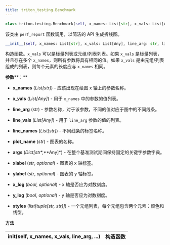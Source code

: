 ```yaml
---
title: triton_testing.Benchmark
---
```


```python
class triton.testing.Benchmark(self, x_names: List[str], x_vals: List[Any], line_arg: str, line_vals: List[Any], line_names: List[str], plot_name: str, args: Dict[str, Any], xlabel: str = '', ylabel: str = '', x_log: bool = False, y_log: bool = False, styles=None)
```


该类由 `perf_report` 函数调用，以简洁的 API 生成折线图。


```python
__init__(self, x_names: List[str], x_vals: List[Any], line_arg: str, line_vals: List[Any], line_names: List[str], plot_name: str, args: Dict[str, Any], xlabel: str = '', ylabel: str = '', x_log: bool = False, y_log: bool = False, styles=None)
```


构造函数。`x_vals` 可以是标量列表或元组/列表列表。如果 `x_vals` 是标量列表，并且存在多个 `x_names`，则所有参数将具有相同的值。如果 `x_vals` 是由元组/列表组成的列表，则每个元素的长度应与 `x_names` 相同。


**参数****：**

* **x_names** (*List[str]*) - 应该出现在绘图 x 轴上的参数名称。

* **x_vals** (*List[Any]*) - 用于 `x_names` 中的参数的值列表。

* **line_arg** (*str*) - 参数名称，对于该参数，不同的值对应于图中的不同线条。

* **line_vals** (*List[Any]*) - 用于 `line_arg` 参数的值的列表。

* **line_names** (*List[str]*) - 不同线条的标签名称。

* **plot_name** (*str*) - 图表的名称。

* **args** (*Dict[str**,**Any]*) - 在整个基准测试期间保持固定的关键字参数字典。

* **xlabel** (*str*, *optional*) - 图表的 x 轴标签。

* **ylabel** (*str*, *optional*) - 图表的 y 轴标签。

* **x_log** (*bool*, *optional*) - x 轴是否应为对数刻度。

* **y_log** (*bool*, *optional*) - y 轴是否应为对数刻度。

* **styles** (*list[tuple[str, str]]*) - 一个元组列表，每个元组包含两个元素：颜色和线型。


**方法**


|**__init__(self, x_names, x_vals, line_arg, ...)**|构造函数|
|:----|:----|


